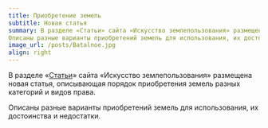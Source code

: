 ```yaml
---
title: Приобретение земель 
subtitle: Новая статья
summary: В разделе «Статьи» сайта «Искусство землепользования» размещена новая статья, описывающая порядок приобретения земель разных категорий и видов права. 
Описаны разные варианты приобретений земель для использования, их достоинства и недостатки.
image_url: /posts/Batalnoe.jpg      
align: right  
---
```


В разделе «[Статьи](https://kadinfo.ru/articles/2024-07-11-sostav/)» сайта «Искусство землепользования» размещена новая статья, описывающая порядок приобретения земель разных категорий и видов права. 

Описаны разные варианты приобретений земель для использования, их достоинства и недостатки.
